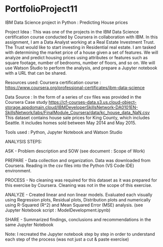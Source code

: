 # PortfolioProject11
IBM Data Science project in Python : Predicting House prices

Project Idea : This was one of the projects in the IBM Data Science certification course conducted by Coursera in collaboration with IBM. 
In this assignment, I am a Data Analyst working at a Real Estate Investment Trust. The Trust would like to start investing in Residential real estate. I am  tasked with determining the market price of a house given a set of features. We will analyze and predict housing prices using attributes or features such as square footage, number of bedrooms, number of floors, and so on. 
We will use Watson Studio to perform the analysis, and prepare a Jupyter notebook with a URL that can be shared. 

Resources used: Coursera certification course : https://www.coursera.org/professional-certificates/ibm-data-science

Data Source : In the form of a series of csv files was provided in the Coursera Case study 
https://cf-courses-data.s3.us.cloud-object-storage.appdomain.cloud/IBMDeveloperSkillsNetwork-DA0101EN-SkillsNetwork/labs/FinalModule_Coursera/data/kc_house_data_NaN.csv
This dataset contains house sale prices for King County, which includes Seattle. It includes homes sold between May 2014 and May 2015.

Tools used : Python, Jupyter Notebook and Watson Studio

ANALYSIS STEPS:

ASK - Problem description and SOW (see document : Scope of Work)

PREPARE - Data collection and organization. Data was downloaded from Coursera. Reading in the csv files into the Python (VS Code IDE) environment.

PROCESS - No cleaning was required for this dataset as it was prepared for this exercise by Coursera. Cleaning was not in the scope of this exercise.

ANALYZE - Created linear and non linear models. Evaluated each visually using Regression plots, Residual plots, Distribution plots and numerically using R-Squared (R^2) and Mean Squared Error (MSE) analysis. (see Jupyter Notebook script : ModelDevelopment.ipynb)

SHARE - Summarized findings, conclusions and recommendations in the same Jupyter Notebook

Note: I recreated the Jupyter notebook step by step in order to understand each step of the process (was not just a cut & paste exercise)
